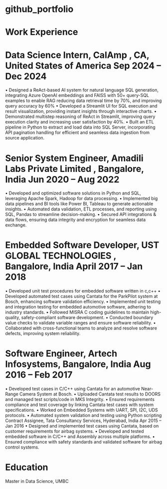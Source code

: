# github_portfolio
# Work Experience
# Data Science Intern, CalAmp , CA, United States of America	       Sep 2024 – Dec 2024
•	Designed a ReAct-based AI system for natural language SQL generation, integrating Azure OpenAI embeddings and FAISS with 50+ query-SQL examples to enable RAG 
  reducing data retrieval time by 70%, and improving query accuracy by 60%
•	Developed a Streamlit UI for SQL execution and result visualization, providing instant insights through interactive charts.
•	Demonstrated multistep reasoning of ReAct in Streamlit, improving query execution clarity and increasing user satisfaction by 40%.
•	Built an ETL pipeline in Python to extract and load data into SQL Server, incorporating API pagination handling for efficient and seamless data ingestion from 
 source application.
# Senior System Engineer, Amadili Labs Private Limited , Bangalore, India	       Jun 2020 – Aug 2022
•	Developed and optimized software solutions in Python and SQL, leveraging Apache Spark, Hadoop for data processing.
•	Implemented big data pipelines and BI tools like Power BI, Tableau to generate actionable insights.
•	Automated data validation, ETL processes, and reporting using SQL, Pandas to streamline decision-making.
•	Secured API integrations & data flows, ensuring data integrity and encryption for seamless data exchange.
# Embedded Software Developer, UST GLOBAL TECHNOLOGIES , Bangalore, India	       April 2017 – Jan 2018
•	Developed unit test procedures for embedded software written in c,c++ 
•	Developed automated test cases using Cantata for the ParkPilot system at Bosch, enhancing software validation efficiency.
•	Implemented unit testing and integration testing for embedded automotive software, adhering to industry standards.
•	Followed MISRA C coding guidelines to maintain high-quality, safety-compliant software development.
•	Conducted boundary value checks to validate variable ranges and ensure software reliability.
•	Collaborated with cross-functional teams to analyze and resolve software defects, improving system reliability.
# Software Engineer, Artech Infosystems, Bangalore, India	Aug 2016 – Feb 2017
•	Developed test cases in C/C++ using Cantata for an automotive Near-Range Camera System at Bosch.
•	Uploaded Cantata test results to DOORS and managed test scripts/code in MKS Integrity.
•	Ensured requirements compliance and test coverage by linking Cantata test cases with system specifications.
•	Worked on Embedded Systems with UART, SPI, I2C, UDS protocols.
•	Automated system validation and testing using Python scripting
Contract Assignee, Tata Consultancy Services, Hyderabad, India	Apr 2015 – Jan 2016
•	Designed and implemented test cases using Cantata, based on customer requirements for airbag systems.
•	Developed and tested embedded software in C/C++ and Assembly across multiple platforms.
•	Ensured compliance with safety standards and validated software for airbag control systems.
# Education
Master in Data Science, UMBC

